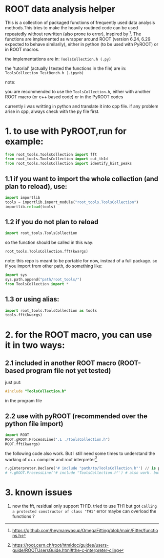 # ROOT data analysis helper

This is a collection of packaged functions of frequently used data analysis methods.This tries to make the heavily routined code can be used repeatedly without rewritten (also prone to error), inspired by [^2].
The functions are implemented as wrapper around ROOT (version 6.24, 6.26 expected to behave similarily),
either in python (to be used with PyROOT) or in ROOT macros.

the implementations are in: `ToolsCollection.h (.py)`

the 'tutorial' (actually I tested the functions in the file) are in: `ToolsCollection_TestBench.h (.ipynb)`

note:

you are recommended to use the `ToolsCollection.h`, either with another ROOT macro (or c++ based code) or in the PyROOT codes

currently i was writting in python and translate it into cpp file. if any problem arise in cpp, always check with the py file first.

# 1. to use with PyROOT,run for example:
```python
from root_tools.ToolsCollection import fft
from root_tools.ToolsCollection import cut_th1d
from root_tools.ToolsCollection import identify_hist_peaks
```

## 1.1 if you want to import the whole collection (and plan to reload), use:
```python
import importlib
tools = importlib.import_module("root_tools.ToolsCollection")
importlib.reload(tools)
```

## 1.2 if you do not plan to reload
```python
import root_tools.ToolsCollection
```
so the function should be called in this way:
```python
root_tools.ToolsCollection.fft(kwargs)
```

note: this repo is meant to be portable for now, instead of a full package.
so if you import from other path, do something like:
```python
import sys
sys.path.append("path/root_tools/")
from ToolsCollection import *
```

## 1.3 or using alias: 
```python
import root_tools.ToolsCollection as tools
tools.fft(kwargs)
```

# 2. for the ROOT macro, you can use it in two ways:
## 2.1 included in another ROOT macro (ROOT-based program file not yet tested)
just put: 
```c++
#include "ToolsCollection.h"
```
in the program file

## 2.2 use with pyROOT (recommended over the python file import)
```python
import ROOT
ROOT.gROOT.ProcessLine(".L ./ToolsCollection.h")
ROOT.fft(kwargs)
```
the following code also work. But I still need some times to understand the working of c++ compiler and root interpreter[^3]
```python
r.gInterpreter.Declare('# include "path/to/ToolsCollection.h"') // is path/to/* a good practice ?
# r.gROOT.ProcessLine('# include "ToolsCollection.h"') # also work. but which one is more easy to move to compiled version ?
```

# 3. known issues
1. now the fft, residual only support TH1D. tried to use TH1 but got `calling a protected constructor of class 'TH1'` error
   maybe can overload the functions ?

[^1]: https://github.com/adam-p/markdown-here/wiki/Markdown-Cheatsheet
[^2]: https://github.com/heymanwasup/OmegaFitting/blob/main/Fitter/functions.h
[^3]: https://root.cern.ch/root/htmldoc/guides/users-guide/ROOTUsersGuide.html#the-c-interpreter-cling
